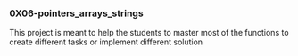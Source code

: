 ### 0X06-pointers_arrays_strings

This project is meant to help the students to master most of the functions to create different tasks or implement different solution

